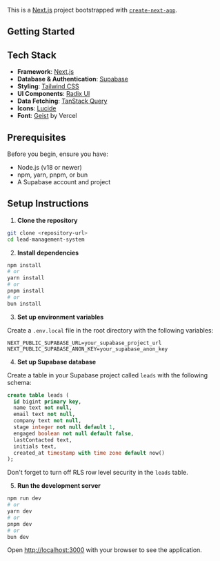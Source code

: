 This is a [Next.js](https://nextjs.org) project bootstrapped with [`create-next-app`](https://nextjs.org/docs/app/api-reference/cli/create-next-app).

## Getting Started

## Tech Stack

- **Framework**: [Next.js](https://nextjs.org)
- **Database & Authentication**: [Supabase](https://supabase.com)
- **Styling**: [Tailwind CSS](https://tailwindcss.com)
- **UI Components**: [Radix UI](https://radix-ui.com)
- **Data Fetching**: [TanStack Query](https://tanstack.com/query)
- **Icons**: [Lucide](https://lucide.dev)
- **Font**: [Geist](https://vercel.com/font) by Vercel

## Prerequisites

Before you begin, ensure you have:

- Node.js (v18 or newer)
- npm, yarn, pnpm, or bun
- A Supabase account and project

## Setup Instructions

1. **Clone the repository**

```bash
git clone <repository-url>
cd lead-management-system
```

2. **Install dependencies**

```bash
npm install
# or
yarn install
# or
pnpm install
# or
bun install
```

3. **Set up environment variables**

Create a `.env.local` file in the root directory with the following variables:

```
NEXT_PUBLIC_SUPABASE_URL=your_supabase_project_url
NEXT_PUBLIC_SUPABASE_ANON_KEY=your_supabase_anon_key
```

4. **Set up Supabase database**

Create a table in your Supabase project called `leads` with the following schema:

```sql
create table leads (
  id bigint primary key,
  name text not null,
  email text not null,
  company text not null,
  stage integer not null default 1,
  engaged boolean not null default false,
  lastContacted text,
  initials text,
  created_at timestamp with time zone default now()
);
```

Don't forget to turn off RLS row level security in the `leads` table.

5. **Run the development server**

```bash
npm run dev
# or
yarn dev
# or
pnpm dev
# or
bun dev
```

Open [http://localhost:3000](http://localhost:3000) with your browser to see the application.
